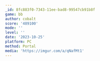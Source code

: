 ```yaml
---
_id: 8fc883f0-7343-11ee-bad8-99547cb91b8f
game: bb
author: cobalt
score: '489100'
mode: ''
level: ''
date: '2023-10-25'
platform: PC
method: Portal
media: 'https://imgur.com/a/qNafMt1'
---
```


